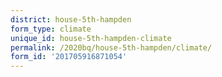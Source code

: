 ```yaml
---
district: house-5th-hampden
form_type: climate
unique_id: house-5th-hampden-climate
permalink: /2020bq/house-5th-hampden/climate/
form_id: '201705916871054'
---
```

